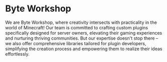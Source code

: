 # Byte Workshop

We are Byte Workshop, where creativity intersects with practicality in the world of Minecraft! Our team is committed to crafting custom plugins specifically designed for server owners, elevating their gaming experiences and nurturing thriving communities. But our expertise doesn't stop there – we also offer comprehensive libraries tailored for plugin developers, simplifying the creation process and empowering them to realize their ideas effortlessly. 
